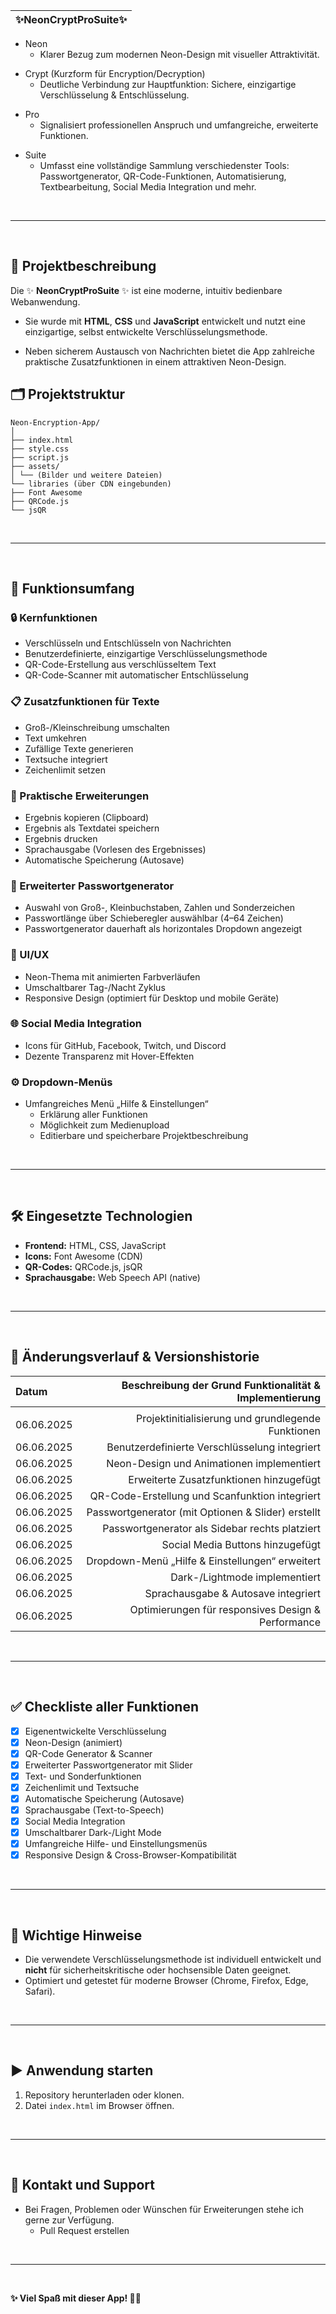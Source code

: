 |✨NeonCryptProSuite✨|
|---|

- Neon
  - Klarer Bezug zum modernen Neon-Design mit visueller Attraktivität. <p>
- Crypt (Kurzform für Encryption/Decryption)
  - Deutliche Verbindung zur Hauptfunktion: Sichere, einzigartige Verschlüsselung & Entschlüsselung. <p>
- Pro
  - Signalisiert professionellen Anspruch und umfangreiche, erweiterte Funktionen. <p>
- Suite
  - Umfasst eine vollständige Sammlung verschiedenster Tools: Passwortgenerator, QR-Code-Funktionen, Automatisierung, Textbearbeitung, Social Media Integration und mehr.
    
<br>

---

<br>


## 📌 Projektbeschreibung

Die ✨ **NeonCryptProSuite** ✨ ist eine moderne, intuitiv bedienbare Webanwendung. 
- Sie wurde mit **HTML**, **CSS** und **JavaScript** entwickelt und nutzt eine einzigartige, selbst entwickelte Verschlüsselungsmethode. <p>
  
- Neben sicherem Austausch von Nachrichten bietet die App zahlreiche praktische Zusatzfunktionen in einem attraktiven Neon-Design.

## 🗂️ Projektstruktur

```yarn
Neon-Encryption-App/
│
├── index.html
├── style.css
├── script.js
├── assets/
│ └── (Bilder und weitere Dateien)
└── libraries (über CDN eingebunden)
├── Font Awesome
├── QRCode.js
└── jsQR
```

<br>

---

<br>

## 🚀 Funktionsumfang

### 🔒 Kernfunktionen
- Verschlüsseln und Entschlüsseln von Nachrichten
- Benutzerdefinierte, einzigartige Verschlüsselungsmethode
- QR-Code-Erstellung aus verschlüsseltem Text
- QR-Code-Scanner mit automatischer Entschlüsselung

### 📋 Zusatzfunktionen für Texte
- Groß-/Kleinschreibung umschalten
- Text umkehren
- Zufällige Texte generieren
- Textsuche integriert
- Zeichenlimit setzen

### 📌 Praktische Erweiterungen
- Ergebnis kopieren (Clipboard)
- Ergebnis als Textdatei speichern
- Ergebnis drucken
- Sprachausgabe (Vorlesen des Ergebnisses)
- Automatische Speicherung (Autosave)

### 🔑 Erweiterter Passwortgenerator
- Auswahl von Groß-, Kleinbuchstaben, Zahlen und Sonderzeichen
- Passwortlänge über Schieberegler auswählbar (4–64 Zeichen)
- Passwortgenerator dauerhaft als horizontales Dropdown angezeigt

### 🎨 UI/UX
- Neon-Thema mit animierten Farbverläufen
- Umschaltbarer Tag-/Nacht Zyklus
- Responsive Design (optimiert für Desktop und mobile Geräte)

### 🌐 Social Media Integration
- Icons für GitHub, Facebook, Twitch, und Discord
- Dezente Transparenz mit Hover-Effekten

### ⚙️ Dropdown-Menüs
- Umfangreiches Menü „Hilfe & Einstellungen“
  - Erklärung aller Funktionen
  - Möglichkeit zum Medienupload
  - Editierbare und speicherbare Projektbeschreibung

<br>

---

<br>

## 🛠️ Eingesetzte Technologien

- **Frontend:** HTML, CSS, JavaScript
- **Icons:** Font Awesome (CDN)
- **QR-Codes:** QRCode.js, jsQR
- **Sprachausgabe:** Web Speech API (native)

<br>

---

<br>

## 🔄 Änderungsverlauf & Versionshistorie

| Datum      | Beschreibung der Grund Funktionalität & Implementierung   |
| :---       |                    ---:                                  |
|            |                                                           |
| 06.06.2025 | Projektinitialisierung und grundlegende Funktionen        |
| 06.06.2025 | Benutzerdefinierte Verschlüsselung integriert             |
| 06.06.2025 | Neon-Design und Animationen implementiert                 |
| 06.06.2025 | Erweiterte Zusatzfunktionen hinzugefügt                   |
| 06.06.2025 | QR-Code-Erstellung und Scanfunktion integriert            |
| 06.06.2025 | Passwortgenerator (mit Optionen & Slider) erstellt        |
| 06.06.2025 | Passwortgenerator als Sidebar rechts platziert            |
| 06.06.2025 | Social Media Buttons hinzugefügt                          |
| 06.06.2025 | Dropdown-Menü „Hilfe & Einstellungen“ erweitert           |
| 06.06.2025 | Dark-/Lightmode implementiert                             |
| 06.06.2025 | Sprachausgabe & Autosave integriert                       |
| 06.06.2025 | Optimierungen für responsives Design & Performance        |

<br>

---

<br>

## ✅ Checkliste aller Funktionen

- [x] Eigenentwickelte Verschlüsselung
- [x] Neon-Design (animiert)
- [x] QR-Code Generator & Scanner
- [x] Erweiterter Passwortgenerator mit Slider
- [x] Text- und Sonderfunktionen
- [x] Zeichenlimit und Textsuche
- [x] Automatische Speicherung (Autosave)
- [x] Sprachausgabe (Text-to-Speech)
- [x] Social Media Integration
- [x] Umschaltbarer Dark-/Light Mode
- [x] Umfangreiche Hilfe- und Einstellungsmenüs
- [x] Responsive Design & Cross-Browser-Kompatibilität

<br>

---

<br>

## 🚨 Wichtige Hinweise

- Die verwendete Verschlüsselungsmethode ist individuell entwickelt und **nicht** für sicherheitskritische oder hochsensible Daten geeignet.
- Optimiert und getestet für moderne Browser (Chrome, Firefox, Edge, Safari).

<br>

---

<br>

## ▶️ Anwendung starten

1. Repository herunterladen oder klonen.
2. Datei `index.html` im Browser öffnen.

<br>

---

<br>

## 📩 Kontakt und Support

- Bei Fragen, Problemen oder Wünschen für Erweiterungen stehe ich gerne zur Verfügung.
  - Pull Request erstellen

<br>

---

<br>

**✨ Viel Spaß mit dieser App! 🚀✨**

